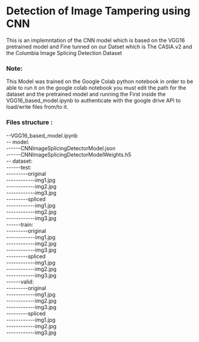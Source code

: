 # Detection of Image Tampering using CNN 

This is an implemntation of the CNN model which is based on the VGG16 pretrained model and Fine tunned on our Datset which is The CASIA.v2 and the Columbia Image Splicing Detection Dataset 
<br />

### Note:<br />
This Model was trained on the Google Colab python notebook in order to be able to run it on the google colab notebook you must edit the path for the dataset and the pretrained model and running the First inside the VGG16_based_model.ipynb to authenticate with the google drive API to load/write files from/to it. <br />

### Files structure : <br />

--VGG16_based_model.ipynb  <br />
-- model: <br />
------CNNImageSplicingDetectorModel.json <br />
------CNNImageSplicingDetectorModelWeights.h5 <br />
-- dataset: <br />
------test: <br />
---------original <br />
------------img1.jpg <br />
------------img2.jpg <br />
------------img3.jpg <br />
---------spliced <br />
------------img1.jpg <br />
------------img2.jpg <br />
------------img3.jpg <br />
------train: <br />
---------original <br />
------------img1.jpg <br />
------------img2.jpg <br />
------------img3.jpg <br />
---------spliced <br />
------------img1.jpg <br />
------------img2.jpg <br />
------------img3.jpg <br />
------valid: <br />
---------original <br />
------------img1.jpg <br />
------------img2.jpg <br />
------------img3.jpg <br />
---------spliced <br />
------------img1.jpg <br />
------------img2.jpg <br />
------------img3.jpg <br />
